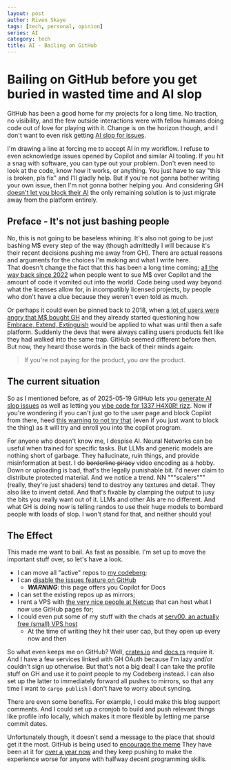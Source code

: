```yaml
---
layout: post
author: Riven Skaye
tags: [tech, personal, opinion]
series: AI
category: tech
title: AI - Bailing on GitHub
---
```


# Bailing on GitHub before you get buried in wasted time and AI slop

GitHub has been a good home for my projects for a long time. No traction, no visibility, and the few outside interactions were
with fellow humans doing code out of love for playing with it. Change is on the horizon though, and I don't want to even
risk getting [AI slop for issues](https://github.blog/changelog/2025-05-19-creating-issues-with-copilot-on-github-com-is-in-public-preview/).

I'm drawing a line at forcing me to accept AI in my workflow. I refuse to even acknowledge issues opened by Copilot and
similar AI tooling. If you hit a snag with software, you can type out your problem. Don't even need to look at the code,
know how it works, or anything. You just have to say "this is broken, pls fix" and I'll gladly help. But if you're not
gonna bother writing your own issue, then I'm not gonna bother helping you. And considering GH [doesn't let you block their AI](https://github.com/orgs/community/discussions/159749)
the only remaining solution is to just migrate away from the platform entirely.

## Preface - It's not just bashing people

No, this is not going to be baseless whining. It's also not going to be just bashing M$ every step of the way (though
admittedly I will because it's their recent decisions pushing me away from GH). There are actual reasons and arguments
for the choices I'm making and what I write here.  
That doesn't change the fact that this has been a long time coming; [all the way back since 2022](https://www.saverilawfirm.com/our-cases/github-copilot-intellectual-property-litigation)
when people went to sue M$ over Copilot and the amount of code it vomited out into the world. Code being used way
beyond what the licenses allow for, in incompatibly licensed projects, by people who don't have a clue because they
weren't even told as much.

Or perhaps it could even be pinned back to 2018, when [a lot of users were angry that M$ bought GH](https://qz.com/1295693/github-users-already-fuming-about-companys-sale-to-microsoft/)
and they already started questioning how [Embrace, Extend, Extinguish](https://en.wikipedia.org/wiki/Embrace%2C_extend%2C_and_extinguish)
would be applied to what was until then a safe platform. Suddenly the devs that were always calling users products felt
like they had walked into the same trap. GitHub seemed different before then. But now, they heard those words in the back of their minds again:

> If you're not paying for the product, you _are_ the product.

## The current situation

So as I mentioned before, as of 2025-05-19 GitHub lets you [generate AI slop issues](https://github.blog/changelog/2025-05-19-creating-issues-with-copilot-on-github-com-is-in-public-preview/)
as well as letting you [vibe code for 1337 H4X0R! rizz](https://github.blog/changelog/2025-05-19-github-copilot-coding-agent-in-public-preview/).
Now if you're wondering if you can't just go to the user page and block Copilot from there, heed [this warning to not try that](https://github.com/orgs/community/discussions/159749#discussioncomment-13201043) (even if you just want to block the thing)
as it will try and enroll you into the copilot program.

For anyone who doesn't know me, I despise AI. Neural Networks can be useful when trained for specific tasks. But LLMs
and generic models are nothing short of garbage. They hallucinate, ruin things, and provide misinformation at best.
I do ~~borderline piracy~~ video encoding as a hobby. Down or uploading is bad, that's the legally punishable bit. I'd
never claim to distribute protected material. And we notice a trend. NN """scalers""" (really, they're just shaders) tend
to destroy any textures and detail. They also like to invent detail. And that's fixable by clamping the output to jusy the
bits you really want out of it. LLMs and other AIs are no different. And what GH is doing now is telling randos to use their
huge models to bombard people with loads of slop. I won't stand for that, and neither should you!

## The Effect

This made me want to bail. As fast as possible. I'm set up to move the important stuff over, so let's have a look.

- I can move all "active" repos to [my codeberg](https://codeberg.org/RivenSkaye);
- I can [disable the issues feature on GitHub](https://docs.github.com/en/repositories/managing-your-repositorys-settings-and-features/enabling-features-for-your-repository/disabling-issues)
  - ***__WARNING__***: this page offers you Copilot for Docs
- I can set the existing repos up as mirrors;
- I rent a VPS with [the very nice people at Netcup](https://netcup.com) that can host what I now use GitHub pages for;
- I could even put some of my stuff with the chads at [serv00, an actually free (small) VPS host](https://serv00.com)
  - At the time of writing they hit their user cap, but they open up every now and then

So what even keeps me on GitHub? Well, [crates.io](https://crates.io) and [docs.rs](https://docs.rs) require it. And
I have a few services linked with GH OAuth because I'm lazy and/or couldn't sign up otherwise. But that's not a big deal!
I can take the profile stuff on GH and use it to point people to my Codeberg instead. I can also set up the latter to
immediately forward all pushes to mirrors, so that any time I want to `cargo publish` I don't have to worry about syncing.

There are even some benefits. For example, I could make this blog support comments. And I could set up a cronjob to build
and push relevant things like profile info locally, which makes it more flexible by letting me parse commit dates.

Unfortunately though, it doesn't send a message to the place that should get it the most. GitHub is being used to [encourage the meme](https://github.blog/ai-and-ml/vibe-coding-your-roadmap-to-becoming-an-ai-developer/)
They have been at it for [over a year now](https://github.blog/developer-skills/career-growth/5-tips-to-supercharge-your-developer-career-in-2024/)
and they keep pushing to make the experience worse for anyone with halfway decent programming skills.
